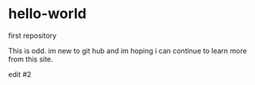 # hello-world
<p>first repository</p>
<p>This is odd. im new to git hub and im hoping i can continue to learn more from this site.</p>
<p>edit #2</p>
